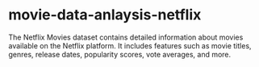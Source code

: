 # movie-data-anlaysis-netflix
The Netflix Movies dataset contains detailed information about movies available on the Netflix platform. It includes features such as movie titles, genres, release dates, popularity scores, vote averages, and more.

